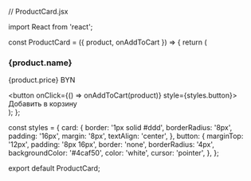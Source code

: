//   ProductCard.jsx

import React from 'react';

const ProductCard = ({ product, onAddToCart }) => {
  return (
    <div className="product-card" style={styles.card}>
      <h3>{product.name}</h3>
      <p>{product.price} BYN</p>
      <button onClick={() => onAddToCart(product)} style={styles.button}>
        Добавить в корзину
      </button>
    </div>
  );
};

const styles = {
  card: {
    border: '1px solid #ddd',
    borderRadius: '8px',
    padding: '16px',
    margin: '8px',
    textAlign: 'center',
  },
  button: {
    marginTop: '12px',
    padding: '8px 16px',
    border: 'none',
    borderRadius: '4px',
    backgroundColor: '#4caf50',
    color: 'white',
    cursor: 'pointer',
  },
};

export default ProductCard;